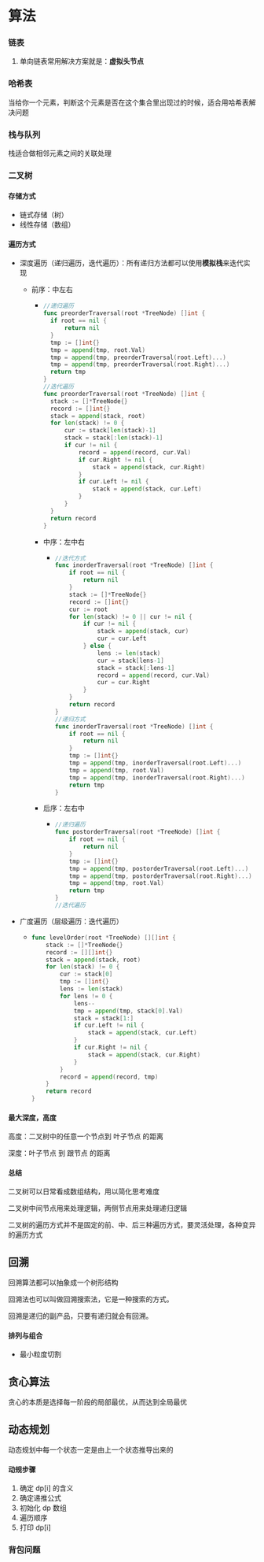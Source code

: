 # 算法

### 链表

1. 单向链表常用解决方案就是：**虚拟头节点**



### 哈希表

当给你一个元素，判断这个元素是否在这个集合里出现过的时候，适合用哈希表解决问题



### 栈与队列

栈适合做相邻元素之间的关联处理



### 二叉树

#### 存储方式

- 链式存储（树）
- 线性存储（数组）

#### 遍历方式

- 深度遍历（递归遍历，迭代遍历）：所有递归方法都可以使用**模拟栈**来迭代实现

  - 前序：中左右

    - ```go
      //递归遍历
      func preorderTraversal(root *TreeNode) []int {
      	if root == nil {
      		return nil
      	}
      	tmp := []int{}
      	tmp = append(tmp, root.Val)
      	tmp = append(tmp, preorderTraversal(root.Left)...)
      	tmp = append(tmp, preorderTraversal(root.Right)...)
      	return tmp
      }
      //迭代遍历
      func preorderTraversal(root *TreeNode) []int {
      	stack := []*TreeNode{}
      	record := []int{}
      	stack = append(stack, root)
      	for len(stack) != 0 {
      		cur := stack[len(stack)-1]
      		stack = stack[:len(stack)-1]
      		if cur != nil {
      			record = append(record, cur.Val)
      			if cur.Right != nil {
      				stack = append(stack, cur.Right)
      			}
      			if cur.Left != nil {
      				stack = append(stack, cur.Left)
      			}
      		}
      	}
      	return record
      }
      ```
  
  
    - 中序：左中右
  
      - ```go
        //迭代方式
        func inorderTraversal(root *TreeNode) []int {
        	if root == nil {
        		return nil
        	}
        	stack := []*TreeNode{}
        	record := []int{}
        	cur := root
        	for len(stack) != 0 || cur != nil {
        		if cur != nil {
        			stack = append(stack, cur)
        			cur = cur.Left
        		} else {
        			lens := len(stack)
        			cur = stack[lens-1]
        			stack = stack[:lens-1]
        			record = append(record, cur.Val)
        			cur = cur.Right
        		}
        	}
        	return record
        }
        //递归方式
        func inorderTraversal(root *TreeNode) []int {
        	if root == nil {
        		return nil
        	}
        	tmp := []int{}
        	tmp = append(tmp, inorderTraversal(root.Left)...)
        	tmp = append(tmp, root.Val)
        	tmp = append(tmp, inorderTraversal(root.Right)...)
        	return tmp
        }
        ```
  
  
    - 后序：左右中
  
      - ```go
        //递归遍历
        func postorderTraversal(root *TreeNode) []int {
        	if root == nil {
        		return nil
        	}
        	tmp := []int{}
        	tmp = append(tmp, postorderTraversal(root.Left)...)
        	tmp = append(tmp, postorderTraversal(root.Right)...)
        	tmp = append(tmp, root.Val)
        	return tmp
        }
        //迭代遍历
        ```
  


- 广度遍历（层级遍历：迭代遍历）


  - ```go
    func levelOrder(root *TreeNode) [][]int {
    	stack := []*TreeNode{}
    	record := [][]int{}
    	stack = append(stack, root)
    	for len(stack) != 0 {
    		cur := stack[0]
    		tmp := []int{}
    		lens := len(stack)
    		for lens != 0 {
    			lens--
    			tmp = append(tmp, stack[0].Val)
    			stack = stack[1:]
    			if cur.Left != nil {
    				stack = append(stack, cur.Left)
    			}
    			if cur.Right != nil {
    				stack = append(stack, cur.Right)
    			}
    		}
    		record = append(record, tmp)
    	}
    	return record
    }
    ```

#### 最大深度，高度

高度：二叉树中的任意一个节点到 叶子节点 的距离

深度：叶子节点 到 跟节点 的距离

#### 总结

二叉树可以日常看成数组结构，用以简化思考难度

二叉树中间节点用来处理逻辑，两侧节点用来处理递归逻辑

二叉树的遍历方式并不是固定的前、中、后三种遍历方式，要灵活处理，各种变异的遍历方式

## 回溯

回溯算法都可以抽象成一个树形结构

回溯法也可以叫做回溯搜索法，它是一种搜索的方式。

回溯是递归的副产品，只要有递归就会有回溯。

#### 排列与组合

- 最小粒度切割



## 贪心算法

贪心的本质是选择每一阶段的局部最优，从而达到全局最优



## 动态规划

动态规划中每一个状态一定是由上一个状态推导出来的

#### 动规步骤

1. 确定 dp[i] 的含义
2. 确定递推公式
3. 初始化 dp 数组
4. 遍历顺序
5. 打印 dp[i]

### 背包问题



